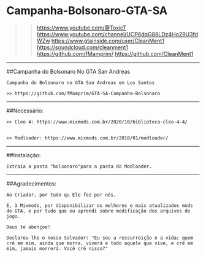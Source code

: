 # Campanha-Bolsonaro-GTA-SA
                  
>> https://www.youtube.com/@ToxicT
>> https://www.youtube.com/channel/UCP6dqG88LDz4Ho29U3fdWZw
>> https://www.gtainside.com/user/CleanMent1
>> https://soundcloud.com/cleanment1
>> https://github.com/fMamprim/
>> https://github.com/CleanMent1
---

##Campanha do Bolsonaro No GTA San Andreas

	Campanha do Bolsonaro no GTA San Andreas em Los Santos

	>> https://github.com/fMamprim/GTA-SA-Campanha-Bolsonaro

---

##Necessário:

	>> Cleo 4: https://www.mixmods.com.br/2020/10/biblioteca-cleo-4-4/


	>> Modloader: https://www.mixmods.com.br/2018/01/modloader/

---

##Instalação:

	Extraia a pasta "bolsonaro"para a pasta do Modloader.

---

##Agradecimentos:

	Ao Criador, por tudo qu Ele fez por nós.	

	E, à Mixmods, por disponibilizar os melhores e mais atualizados mods 		de GTA, e por tudo que eu aprendi sobre modificação dos arquivos do 		jogo.
	
	Deus te abençoe!
	
	Declarou-lhe o nosso Salvador: "Eu sou a ressurreição e a vida; quem 		crê em mim, ainda que morra, viverá e todo aquele que vive, e crê em 		mim, jamais morrerá. Você crê nisso?"

